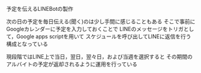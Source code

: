 予定を伝えるLINEBotの製作


次の日の予定を毎日伝える(聞く)のは少し手間に感じることもある
そこで事前にGoogleカレンダーに予定を入力しておくことで
LINEのメッセージをトリガとして，Google apps scriptを用いて
スケジュールを呼び出してLINEに返信を行う構成となっている

現段階ではLINE上で当日，翌日，翌々日，および当週を選択すると
その期間のアルバイトの予定が返却されるように運用を行っている
